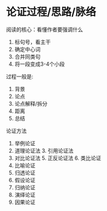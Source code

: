 # 论证过程/思路/脉络
阅读的核心：看懂作者要强调什么
1. 标句号，看主干
2. 确定中心词
3. 合并同类句
4. 将一段变成3-4个小段

过程一般是:
1. 背景
2. 论点
3. 论点解释/拆分
4. 距离
5. 总结

论证方法
1. 举例论证
2. 道理论证法 3. 引用论证法
4. 对比论证法 5. 正反论证法  6. 类比论证
7. 比喻论证
8. 归透论证
9. 假设论证
10. 归纳论证
11. 演绎论证
12. 因果论证